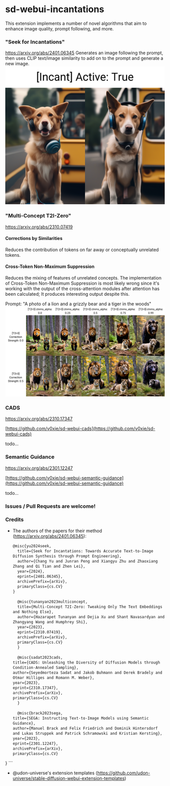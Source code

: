 # sd-webui-incantations
This extension implements a number of novel algorithms that aim to enhance image quality, prompt following, and more.

### "Seek for Incantations"
https://arxiv.org/abs/2401.06345
Generates an image following the prompt, then uses CLIP text/image similarity to add on to the prompt and generate a new image.  
![image](./images/xyz_grid-2652-1419902843-cinematic%204K%20photo%20of%20a%20dog%20riding%20a%20bus%20and%20eating%20cake%20and%20wearing%20headphones.png)

### "Multi-Concept T2I-Zero"
https://arxiv.org/abs/2310.07419

#### Corrections by Similarities
Reduces the contribution of tokens on far away or conceptually unrelated tokens.

#### Cross-Token Non-Maximum Suppression
Reduces the mixing of features of unrelated concepts.
The implementation of Cross-Token Non-Maximum Suppression is most likely wrong since it's working with the output of the cross-attention modules after attention has been calculated; It produces interesting output despite this.  

Prompt: "A photo of a lion and a grizzly bear and a tiger in the woods"  
![image](./images/xyz_grid-2660-1590472902-A%20photo%20of%20a%20lion%20and%20a%20grizzly%20bear%20and%20a%20tiger%20in%20the%20woods.jpg)  

### CADS
https://arxiv.org/abs/2310.17347

[https://github.com/v0xie/sd-webui-cads](https://github.com/v0xie/sd-webui-cads)  

todo...

### Semantic Guidance
https://arxiv.org/abs/2301.12247

[https://github.com/v0xie/sd-webui-semantic-guidance](https://github.com/v0xie/sd-webui-semantic-guidance)  

todo...


### Issues / Pull Requests are welcome!

### Credits
- The authors of the papers for their method (https://arxiv.org/abs/2401.06345):
	```
	@misc{yu2024seek,
      title={Seek for Incantations: Towards Accurate Text-to-Image Diffusion Synthesis through Prompt Engineering}, 
      author={Chang Yu and Junran Peng and Xiangyu Zhu and Zhaoxiang Zhang and Qi Tian and Zhen Lei},
      year={2024},
      eprint={2401.06345},
      archivePrefix={arXiv},
      primaryClass={cs.CV}
	}

      @misc{tunanyan2023multiconcept,
      title={Multi-Concept T2I-Zero: Tweaking Only The Text Embeddings and Nothing Else}, 
      author={Hazarapet Tunanyan and Dejia Xu and Shant Navasardyan and Zhangyang Wang and Humphrey Shi},
      year={2023},
      eprint={2310.07419},
      archivePrefix={arXiv},
      primaryClass={cs.CV}
      }

      @misc{sadat2023cads,
 	title={CADS: Unleashing the Diversity of Diffusion Models through Condition-Annealed Sampling},
 	author={Seyedmorteza Sadat and Jakob Buhmann and Derek Bradely and Otmar Hilliges and Romann M. Weber},
 	year={2023},
 	eprint={2310.17347},
 	archivePrefix={arXiv},
 	primaryClass={cs.CV}
      }

      @misc{brack2023sega,
 	title={SEGA: Instructing Text-to-Image Models using Semantic Guidance}, 
 	author={Manuel Brack and Felix Friedrich and Dominik Hintersdorf and Lukas Struppek and Patrick Schramowski and Kristian Kersting},
 	year={2023},
 	eprint={2301.12247},
 	archivePrefix={arXiv},
 	primaryClass={cs.CV}
 }
	```
- @udon-universe's extension templates (https://github.com/udon-universe/stable-diffusion-webui-extension-templates)